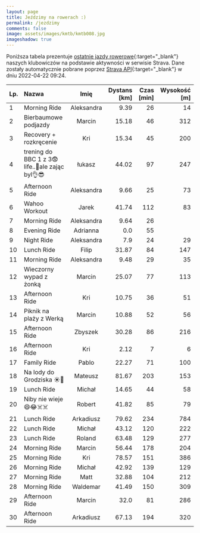 ```yaml
---
layout: page
title: Jeździmy na rowerach :)
permalink: /jezdzimy
comments: false
image: assets/images/kmtb/kmtb008.jpg
imageshadow: true
---
```


Poniższa tabela prezentuje [ostatnie jazdy rowerowe](https://www.strava.com/clubs/336381){:target="_blank"} naszych klubowiczów na podstawie aktywności w serwisie Strava. Dane zostały automatycznie pobrane poprzez [Strava API](https://developers.strava.com/docs/reference/#api-Clubs-getClubActivitiesById){:target="_blank"} w dniu 2022-04-22 09:24.

Lp. | Nazwa | Imię | Dystans [km] | Czas [min] | Wysokość [m]
:--- | :--- | :---: | ---: | ---: | ---:
1|Morning Ride|Aleksandra|9.39|26|14
2|Bierbaumowe podjazdy|Marcin|15.18|46|312
3|Recovery + rozkręcenie|Kri|15.34|45|200
4|trening do BBC 1 z 3😨life..🐣ale zając byl👌😎|łukasz|44.02|97|247
5|Afternoon Ride|Aleksandra|9.66|25|73
6|Wahoo Workout|Jarek|41.74|112|83
7|Morning Ride|Aleksandra|9.64|26|
8|Evening Ride|Adrianna|0.0|55|
9|Night Ride|Aleksandra|7.9|24|29
10|Lunch Ride|Filip|31.87|84|147
11|Morning Ride|Aleksandra|9.48|29|35
12|Wieczorny wypad z żonką|Marcin|25.07|77|113
13|Afternoon Ride|Kri|10.75|36|51
14|Piknik na plaży z Werką|Marcin|10.88|52|56
15|Afternoon Ride|Zbyszek|30.28|86|216
16|Afternoon Ride|Kri|2.12|7|6
17|Family Ride|Pablo|22.27|71|100
18|Na lody do Grodziska ☀️🍦|Mateusz|81.67|203|153
19|Lunch Ride|Michał|14.65|44|58
20|Niby nie wieje 😄😂☠️☠️|Robert|41.82|85|79
21|Lunch Ride|Arkadiusz|79.62|234|784
22|Lunch Ride|Michał|43.12|120|222
23|Lunch Ride|Roland|63.48|129|277
24|Morning Ride|Marcin|56.44|178|204
25|Morning Ride|Kri|78.57|151|386
26|Morning Ride|Michał|42.92|139|129
27|Morning Ride|Matt|32.88|104|212
28|Morning Ride|Waldemar|41.49|150|309
29|Afternoon Ride|Marcin|32.0|81|286
30|Afternoon Ride|Arkadiusz|67.13|194|320
